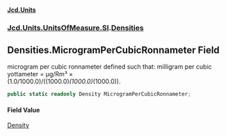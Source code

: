 #### [Jcd.Units](index.md 'index')
### [Jcd.Units.UnitsOfMeasure.SI](Jcd.Units.UnitsOfMeasure.SI.md 'Jcd.Units.UnitsOfMeasure.SI').[Densities](Densities.md 'Jcd.Units.UnitsOfMeasure.SI.Densities')

## Densities.MicrogramPerCubicRonnameter Field

microgram per cubic ronnameter defined such that: milligram per cubic yottameter = μg/Rm³ ×  
(1.0/1000.0)/((1000.0)*(1000.0)*(1000.0)).

```csharp
public static readonly Density MicrogramPerCubicRonnameter;
```

#### Field Value
[Density](Density.md 'Jcd.Units.UnitTypes.Density')